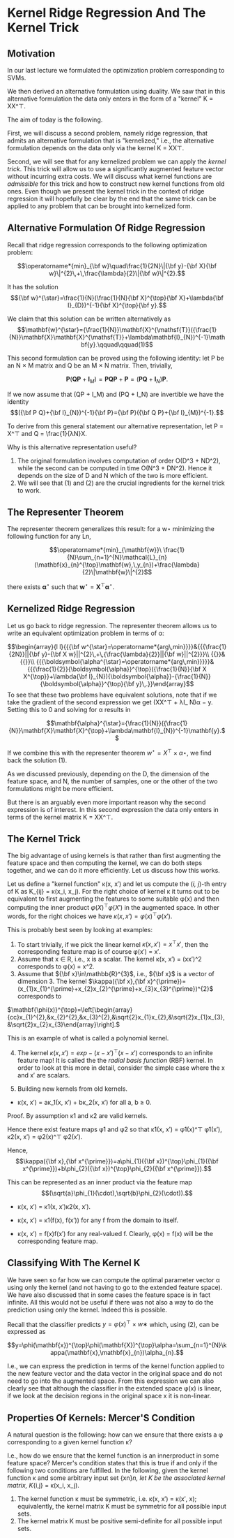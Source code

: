 # Kernel Ridge Regression And The Kernel Trick


## Motivation

In our last lecture we formulated the optimization problem corresponding to SVMs.

We then derived an alternative formulation using duality. We saw that in this alternative formulation the data only enters in the form of a "kernel" K = XX^⊤.

The aim of today is the following.

First, we will discuss a second problem, namely ridge regression, that admits an alternative formulation that is "kernelized," i.e., the alternative formulation depends on the data only via the kernel K = XX⊤.

Second, we will see that for any kernelized problem we can apply the *kernel trick*. This trick will allow us to use a significantly augmented feature vector without incurring extra costs. We will discuss what kernel functions are *admissible* for this trick and how to construct new kernel functions from old ones. Even though we present the kernel trick in the context of ridge regression it will hopefully be clear by the end that the same trick can be applied to any problem that can be brought into kernelized form.

## Alternative Formulation Of Ridge Regression

Recall that ridge regression corresponds to the following optimization problem:

$$\operatorname*{min}_{\bf w}\quad\frac{1}{2N}\|{\bf y}-{\bf X}{\bf w}\|^{2}\,+\,\frac{\lambda}{2}\|{\bf w}\|^{2}.$$

It has the solution
$${\bf w}^{\star}=\frac{1}{N}(\frac{1}{N}{\bf X}^{\top}{\bf X}+\lambda{\bf I}_{D})^{-1}{\bf X}^{\top}{\bf y}.$$

We claim that this solution can be written alternatively as
$$\mathbf{w}^{\star}={\frac{1}{N}}\mathbf{X}^{\mathsf{T}}({\frac{1}{N}}\mathbf{X}\mathbf{X}^{\mathsf{T}}+\lambda\mathbf{I}_{N})^{-1}\mathbf{y}.\qquad\qquad(1)$$

This second formulation can be proved using the following identity: let P be an N × M matrix and Q be an M × N
matrix. Then, trivially,

$$\mathbf{P}(\mathbf{Q}\mathbf{P}+\mathbf{I}_{M})=\mathbf{P}\mathbf{Q}\mathbf{P}+\mathbf{P}=(\mathbf{P}\mathbf{Q}+\mathbf{I}_{N})\mathbf{P}.$$

If we now assume that (QP + I_M) and (PQ + I_N) are invertible we have the identity
$$({\bf P Q}+{\bf I}_{N})^{-1}{\bf P}={\bf P}({\bf Q P}+{\bf I}_{M})^{-1}.$$

To derive from this general statement our alternative representation, let P = X^⊤ and Q = \frac{1}{λN}X.

Why is this alternative representation useful?

1. The original formulation involves computation of order
O(D^3 + ND^2), while the second can be computed in
time O(N^3 + DN^2). Hence it depends on the size of
D and N which of the two is more efficient.
2. We will see that (1) and (2) are the crucial ingredients for the kernel trick to work.

## The Representer Theorem

The representer theorem generalizes this result: for a w⋆
minimizing the following function for any Ln,

$$\operatorname*{min}_{\mathbf{w}}\ \frac{1}{N}\sum_{n=1}^{N}\mathcal{L}_{n}(\mathbf{x}_{n}^{\top}\mathbf{w},\,y_{n})+\frac{\lambda}{2}\|\mathbf{w}\|^{2}$$

there exists $\boldsymbol{\alpha}^{\star}$ such that $\mathbf{w}^{\star}=\mathbf{X}^{\top}\boldsymbol{\alpha}^{\star}$.


## Kernelized Ridge Regression

Let us go back to ridge regression. The representer theorem allows us to write an equivalent optimization problem in terms of α:

$$\begin{array}{l l}{{{\bf w^{\star}=\operatorname*{arg\,min}}}}&{{{\frac{1}{2N}}||{\bf y}-{\bf X w}||^{2}\,+\,{\frac{\lambda}{2}}||{\bf w}||^{2}}}\\ {{}}&{{}}\\ {{{\boldsymbol{\alpha^{\star}=\operatorname*{arg\,min}}}}}&{{{\frac{1}{2}}{\boldsymbol{\alpha}}^{\top}({\frac{1}{N}}{\bf X X^{\top}}+\lambda{\bf I}_{N}){\boldsymbol{\alpha}}-{\frac{1}{N}}{\boldsymbol{\alpha}}^{\top}{\bf y}\,.}}\end{array}$$
To see that these two problems have equivalent solutions, note that if we take the gradient of the second expression we get (XX^⊤ + λI_ N)α − y. Setting this to 0 and solving for α results in

$$\mathbf{\alpha}^{\star}={\frac{1}{N}}({\frac{1}{N}}\mathbf{X}\mathbf{X}^{\top}+\lambda\mathbf{I}_{N})^{-1}\mathbf{y}.$$

If we combine this with the representer theorem $w^⋆ = X^⊤ \times α⋆$,  we find back the solution (1).

As we discussed previously, depending on the D, the dimension of the feature space, and N, the number of samples, one or the other of the two formulations might be more efficient.

But there is an arguably even more important reason why the second expression is of interest. In this second expression the data only enters in terms of the kernel matrix K = XX^⊤.

## The Kernel Trick

The big advantage of using kernels is that rather than first augmenting the feature space and then computing the kernel, we can do both steps together, and we can do it more efficiently. Let us discuss how this works.

Let us define a "kernel function" κ(x, x′) and let us compute the (*i, j*)-th entry of K as K_{ij} = κ(x_i, x_j). For the right choice of kernel κ it turns out to be equivalent to first augmenting the features to some suitable φ(x) and then computing the inner product $φ(X)^⊤ φ(X′)$ in the augmented space. In other words, for the right choices we have $κ(x, x′) = φ(x)^⊤ φ(x′)$.

This is probably best seen by looking at examples:

1. To start trivially, if we pick the linear kernel $κ(x, x′) = x^⊤ x′$, then the corresponding feature map is of course φ(x′) = x′.
2. Assume that x ∈ R, i.e., x is a scalar. The kernel
κ(x, x′) = (xx′)^2 corresponds to φ(x) = x^2.
3. Assume that ${\bf x}\in\mathbb{R}^{3}$, i.e., ${\bf x}$ is a vector of dimension 3. The kernel $\kappa({\bf x},{\bf x}^{\prime})=(x_{1}x_{1}^{\prime}+x_{2}x_{2}^{\prime}+x_{3}x_{3}^{\prime})^{2}$ corresponds to

$\mathbf{\phi(x)}^{\top}=\left[\begin{array}{cc}x_{1}^{2},&x_{2}^{2},&x_{3}^{2},&\sqrt{2}x_{1}x_{2},&\sqrt{2}x_{1}x_{3},&\sqrt{2}x_{2}x_{3}\end{array}\right].$

This is an example of what is called a polynomial kernel.

4. The kernel $κ(x, x′) = exp  −(x − x′)^⊤ (x − x′)$
corresponds to an infinite feature map! It is called the the *radial basis function* (RBF) kernel. In order to look at this more in detail, consider the simple case where the x and x′ are scalars. 

5. Building new kernels from old kernels.
- κ(x, x′) = aκ_1(x, x′) + bκ_2(x, x′) for all a, b ≥ 0.

Proof. By assumption κ1 and κ2 are valid kernels.

Hence there exist feature maps φ1 and φ2 so that
κ1(x, x′) = φ1(x)^⊤ φ1(x′),
κ2(x, x′) = φ2(x)^⊤ φ2(x′).

Hence,
$$\kappa({\bf x},{\bf x^{\prime}})=a\phi_{1}({\bf x})^{\top}\phi_{1}({\bf x^{\prime}})+b\phi_{2}({\bf x})^{\top}\phi_{2}({\bf x^{\prime}}).$$

This can be represented as an inner product via the feature map
$$(\sqrt{a}\phi_{1}(\cdot),\sqrt{b}\phi_{2}(\cdot)).$$

- κ(x, x′) = κ1(x, x′)κ2(x, x′).

- κ(x, x′) = κ1(f(x), f(x′)) for any f from the domain to itself.

- κ(x, x′) = f(x)f(x′) for any real-valued f. Clearly,
φ(x) = f(x) will be the corresponding feature map.

## Classifying With The Kernel K

We have seen so far how we can compute the optimal parameter vector α using only the kernel (and not having to go to the extended feature space). We have also discussed that in some cases the feature space is in fact infinite. All this would not be useful if there was not also a way to do the prediction using only the kernel. Indeed this is possible.

Recall that the classifier predicts $y = φ(x)^⊤ \times w∗$ which, using (2), can be expressed as

$$y=\phi(\mathbf{x})^{\top}\phi(\mathbf{X})^{\top}\alpha=\sum_{n=1}^{N}\kappa(\mathbf{x},\mathbf{x}_{n})\alpha_{n}.$$

I.e., we can express the prediction in terms of the kernel function applied to the new feature vector and the data vector in the original space and do not need to go into the augmented space. From this expression we can also clearly see that although the classifier in the extended space φ(x) is linear, if we look at the decision regions in the original space x it is non-linear.

## Properties Of Kernels: Mercer'S Condition

A natural question is the following: how can we ensure that there exists a φ corresponding to a given kernel function κ?

I.e., how do we ensure that the kernel function is an innerproduct in some feature space? Mercer's condition states that this is true if and only if the following two conditions are fulfilled. In the following, given the kernel function κ and some arbitrary input set {xn}_n, let K be the associated kernel matrix, K_{i,j} = κ(x_i, x_j).

1. The kernel function κ must be symmetric, i.e. κ(x, x′) = κ(x′, x); equivalently, the kernel matrix K must be
symmetric for all possible input sets.
2. The kernel matrix K must be positive semi-definite for
all possible input sets.